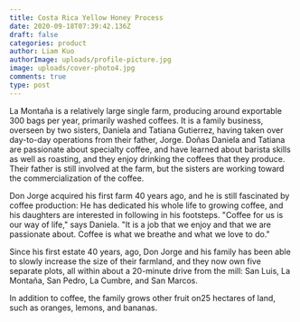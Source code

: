 ```yaml
---
title: Costa Rica Yellow Honey Process
date: 2020-09-18T07:39:42.136Z
draft: false
categories: product
author: Liam Kuo
authorImage: uploads/profile-picture.jpg
image: uploads/cover-photo4.jpg
comments: true
type: post
---
```

La Montaña is a relatively large single farm, producing around exportable 300 bags per year, primarily washed coffees. It is a family business, overseen by two sisters, Daniela and Tatiana Gutierrez, having taken over day-to-day operations from their father, Jorge. Doñas Daniela and Tatiana are passionate about specialty coffee, and have learned about barista skills as well as roasting, and they enjoy drinking the coffees that they produce. Their father is still involved at the farm, but the sisters are working toward the commercialization of the coffee.

Don Jorge acquired his first farm 40 years ago, and he is still fascinated by coffee production: He has dedicated his whole life to growing coffee, and his daughters are interested in following in his footsteps. "Coffee for us is our way of life," says Daniela. "It is a job that we enjoy and that we are passionate about. Coffee is what we breathe and what we love to do."

Since his first estate 40 years, ago, Don Jorge and his family has been able to slowly increase the size of their farmland, and they now own five separate plots, all within about a 20-minute drive from the mill: San Luis, La Montaña, San Pedro, La Cumbre, and San Marcos.

In addition to coffee, the family grows other fruit on25 hectares of land, such as oranges, lemons, and bananas.